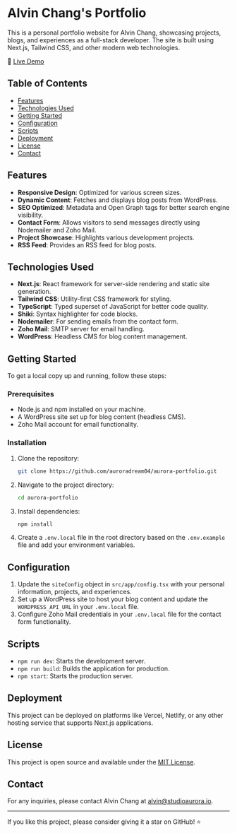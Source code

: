 # Alvin Chang's Portfolio

This is a personal portfolio website for Alvin Chang, showcasing projects, blogs, and experiences as a full-stack developer. The site is built using Next.js, Tailwind CSS, and other modern web technologies.

🔗 [Live Demo](https://alvinchang.dev)


## Table of Contents

- [Features](#features)
- [Technologies Used](#technologies-used)
- [Getting Started](#getting-started)
- [Configuration](#configuration)
- [Scripts](#scripts)
- [Deployment](#deployment)
- [License](#license)
- [Contact](#contact)

## Features

- **Responsive Design**: Optimized for various screen sizes.
- **Dynamic Content**: Fetches and displays blog posts from WordPress.
- **SEO Optimized**: Metadata and Open Graph tags for better search engine visibility.
- **Contact Form**: Allows visitors to send messages directly using Nodemailer and Zoho Mail.
- **Project Showcase**: Highlights various development projects.
- **RSS Feed**: Provides an RSS feed for blog posts.

## Technologies Used

- **Next.js**: React framework for server-side rendering and static site generation.
- **Tailwind CSS**: Utility-first CSS framework for styling.
- **TypeScript**: Typed superset of JavaScript for better code quality.
- **Shiki**: Syntax highlighter for code blocks.
- **Nodemailer**: For sending emails from the contact form.
- **Zoho Mail**: SMTP server for email handling.
- **WordPress**: Headless CMS for blog content management.

## Getting Started

To get a local copy up and running, follow these steps:

### Prerequisites

- Node.js and npm installed on your machine.
- A WordPress site set up for blog content (headless CMS).
- Zoho Mail account for email functionality.

### Installation

1. Clone the repository:
   ```bash
   git clone https://github.com/auroradream04/aurora-portfolio.git
   ```

2. Navigate to the project directory:
   ```bash
   cd aurora-portfolio
   ```

3. Install dependencies:
   ```bash
   npm install
   ```

4. Create a `.env.local` file in the root directory based on the `.env.example` file and add your environment variables.

## Configuration

1. Update the `siteConfig` object in `src/app/config.tsx` with your personal information, projects, and experiences.
2. Set up a WordPress site to host your blog content and update the `WORDPRESS_API_URL` in your `.env.local` file.
3. Configure Zoho Mail credentials in your `.env.local` file for the contact form functionality.

## Scripts

- `npm run dev`: Starts the development server.
- `npm run build`: Builds the application for production.
- `npm start`: Starts the production server.

## Deployment

This project can be deployed on platforms like Vercel, Netlify, or any other hosting service that supports Next.js applications.

## License

This project is open source and available under the [MIT License](LICENSE).

## Contact

For any inquiries, please contact Alvin Chang at alvin@studioaurora.io.

---

If you like this project, please consider giving it a star on GitHub! ⭐